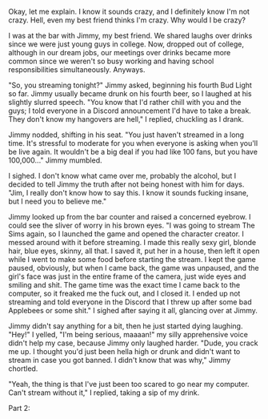 Okay, let me explain. I know it sounds crazy, and I definitely know I'm not crazy. Hell, even my best friend thinks I'm crazy. Why would I be crazy? 

I was at the bar with Jimmy, my best friend. We shared laughs over drinks since we were just young guys in college. Now, dropped out of college, although in our dream jobs, our meetings over drinks became more common since we weren't so busy working and having school responsibilities simultaneously. Anyways. 

"So, you streaming tonight?" Jimmy asked, beginning his fourth Bud Light so far. Jimmy usually became drunk on his fourth beer, so I laughed at his slightly slurred speech. "You know that I'd rather chill with you and the guys; I told everyone in a Discord announcement I'd have to take a break. They don't know my hangovers are hell," I replied, chuckling as I drank.

Jimmy nodded, shifting in his seat. "You just haven't streamed in a long time. It's stressful to moderate for you when everyone is asking when you'll be live again. It wouldn't be a big deal if you had like 100 fans, but you have 100,000..." Jimmy mumbled. 

I sighed. I don't know what came over me, probably the alcohol, but I decided to tell Jimmy the truth after not being honest with him for days. "Jim, I really don't know how to say this. I know it sounds fucking insane, but I need you to believe me."

Jimmy looked up from the bar counter and raised a concerned eyebrow. I could see the sliver of worry in his brown eyes. "I was going to stream The Sims again, so I launched the game and opened the character creator. I messed around with it before streaming. I made this really sexy girl, blonde hair, blue eyes, skinny, all that. I saved it, put her in a house, then left it open while I went to make some food before starting the stream. I kept the game paused, obviously, but when I came back, the game was unpaused, and the girl's face was just in the entire frame of the camera, just wide eyes and smiling and shit. The game time was the exact time I came back to the computer, so it freaked me the fuck out, and I closed it. I ended up not streaming and told everyone in the Discord that I threw up after some bad Applebees or some shit." I sighed after saying it all, glancing over at Jimmy. 

Jimmy didn't say anything for a bit, then he just started dying laughing. "Hey!" I yelled, "I'm being serious, maaaan!" my silly apprehensive voice didn't help my case, because Jimmy only laughed harder. "Dude, you crack me up. I thought you'd just been hella high or drunk and didn't want to stream in case you got banned. I didn't know that was why," Jimmy chortled.

"Yeah, the thing is that I've just been too scared to go near my computer. Can't stream without it," I replied, taking a sip of my drink. 

Part 2: